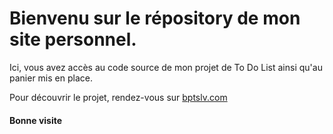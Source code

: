 <h1>Bienvenu sur le répository de mon site personnel.</h1>
<p>Ici, vous avez accès au code source de mon projet de To Do List ainsi qu'au panier mis en place.</p>
<p>Pour découvrir le projet, rendez-vous sur <a href="www.bptslv.com">bptslv.com</a></p>
<h4>Bonne visite</h4>

